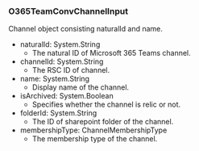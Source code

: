 ### O365TeamConvChannelInput
Channel object consisting naturalId and name.

- naturalId: System.String
  - The natural ID of Microsoft 365 Teams channel.
- channelId: System.String
  - The RSC ID of channel.
- name: System.String
  - Display name of the channel.
- isArchived: System.Boolean
  - Specifies whether the channel is relic or not.
- folderId: System.String
  - The ID of sharepoint folder of the channel.
- membershipType: ChannelMembershipType
  - The membership type of the channel.
